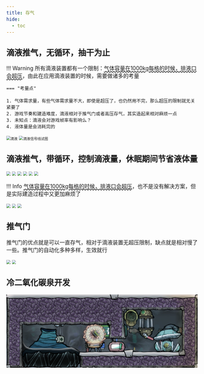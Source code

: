 ```yaml
---
title: 存气
hide:
  - toc
---
```


## 滴液推气，无循环，抽干为止

!!! Warning
    所有滴液装置都有一个限制：<span style="text-decoration: underline wavy;">气体容量在1000kg每格的时候，排液口会超压</span>，由此在应用滴液装置的时候，需要做诸多的考量

    === "考量点"

    1. 气体需求量，有些气体需求量不大，即使是超压了，也仍然用不完，那么超压的限制就无关紧要了
    2. 游戏节奏和建造难度，滴液相对于推气门或者高压存气，其实造起来相对麻烦一点
    3. 未知点：滴液会对游戏帧率有影响么？
    4. 液体量是会消耗完的

<img src="..\img\gasStorage\DripLiquid.jpg" alt="滴液" style="zoom: 67%;" />
<img src="..\img\gasStorage\DripLiquid_Shift+F12.jpg" alt="滴液信号线试图" style="zoom:67%;" />

## 滴液推气，带循环，控制滴液量，休眠期间节省液体量

<img src="..\img\gasStorage\DripLiquid_Crycle_Unlimited.png" style="zoom:67%;" />
<img src="..\img\gasStorage\DripLiquid_Crycle_F4.png" style="zoom:67%;" />
<img src="..\img\gasStorage\DripLiquid_Crycle_Unlimited_F6.png" style="zoom:67%;" />
<img src="..\img\gasStorage\DripLiquid_Crycle_Unlimited_Alt+S.png" style="zoom:67%;" />
<img src="..\img\gasStorage\DripLiquid_Crycle_F7.png" style="zoom:67%;" />
<img src="..\img\gasStorage\DripLiquid_Crycle_Shift+F2.png" style="zoom:67%;" />

!!! Info
    <span style="text-decoration: underline wavy;">气体容量在1000kg每格的时候，排液口会超压</span>，也不是没有解决方案，但是实际建造过程中又更加麻烦了

<img src="..\img\gasStorage\DripLiquid_Crycle_Unlimited_F4.png" style="zoom:67%;" />
<img src="..\img\gasStorage\DripLiquid_Crycle_Unlimited_A.png" style="zoom:67%;" />
<img src="..\img\gasStorage\DripLiquid_Crycle_Unlimited_B.png" style="zoom:67%;" />

## 推气门

推气门的优点就是可以一直存气，相对于滴液装置无超压限制，缺点就是相对慢了一些。推气门的自动化多种多样，生效就行

<img src="..\img\gasStorage\PushValve.png" style="zoom:67%;" />
<img src="..\img\gasStorage\PushValve_Shift+F2.png" style="zoom:67%;" />

## 冷二氧化碳泉开发

<img src="..\img\ColdCO2.png" style="zoom:67%;" />